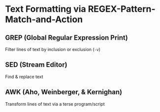 # Text Formatting via REGEX-Pattern-Match-and-Action 

## GREP (Global Regular Expression Print)
Filter lines of text by inclusion or exclusion (`-v`)

## SED (Stream Editor)
Find & replace text

## AWK (Aho, Weinberger, & Kernighan)
Transform lines of text via a terse program/script
